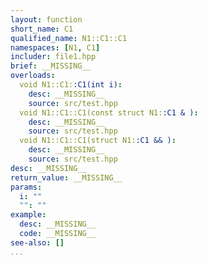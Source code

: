```yaml
---
layout: function
short_name: C1
qualified_name: N1::C1::C1
namespaces: [N1, C1]
includer: file1.hpp
brief: __MISSING__
overloads:
  void N1::C1::C1(int i):
    desc: __MISSING__
    source: src/test.hpp
  void N1::C1::C1(const struct N1::C1 & ):
    desc: __MISSING__
    source: src/test.hpp
  void N1::C1::C1(struct N1::C1 && ):
    desc: __MISSING__
    source: src/test.hpp
desc: __MISSING__
return_value: __MISSING__
params:
  i: ""
  "": ""
example:
  desc: __MISSING__
  code: __MISSING__
see-also: []
...
```

